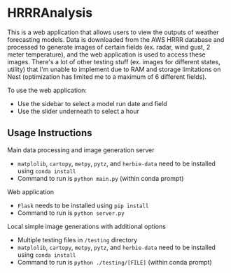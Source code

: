 # HRRRAnalysis

This is a web application that allows users to view the outputs of weather forecasting models.
Data is downloaded from the AWS HRRR database and processed to generate images of certain fields (ex. radar, wind gust, 2 meter temperature), and the web application is used to access these images. 
There's a lot of other testing stuff (ex. images for different states, utility) that I'm unable to implement due to RAM and storage limitations on Nest (optimization has limited me to a maximum of 6 different fields).

To use the web application:
 - Use the sidebar to select a model run date and field
 - Use the slider underneath to select a hour

## Usage Instructions
Main data processing and image generation server
 - `matplolib`, `cartopy`, `metpy`, `pytz`, and `herbie-data` need to be installed using `conda install`
 - Command to run is `python main.py` (within conda prompt)

Web application
 - `Flask` needs to be installed using `pip install`
 - Command to run is `python server.py`
 
Local simple image generations with additional options
 - Multiple testing files in `/testing` directory
 - `matplolib`, `cartopy`, `metpy`, `pytz`, and `herbie-data` need to be installed using `conda install`
 - Command to run is `python ./testing/[FILE]` (within conda prompt)

